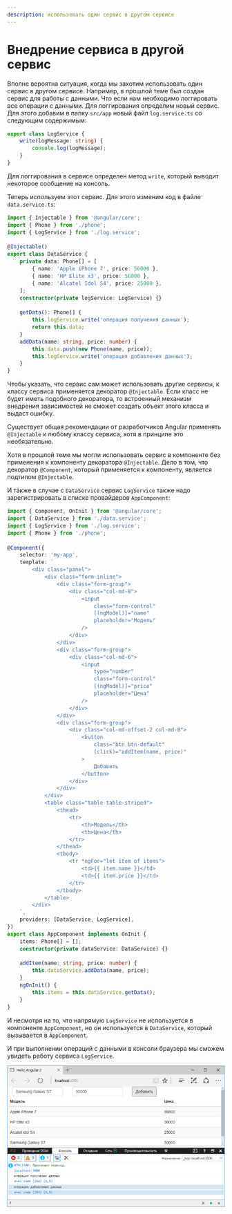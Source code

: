 ```yaml
---
description: использовать один сервис в другом сервисе
---
```


# Внедрение сервиса в другой сервис

Вполне вероятна ситуация, когда мы захотим использовать один сервис в другом сервисе. Например, в прошлой теме был создан сервис для работы с данными. Что если нам необходимо логгировать все операции с данными. Для логгирования определим новый сервис. Для этого добавим в папку `src/app` новый файл `log.service.ts` со следующим содержимым:

```typescript
export class LogService {
    write(logMessage: string) {
        console.log(logMessage);
    }
}
```

Для логгирования в сервисе определен метод `write`, который выводит некоторое сообщение на консоль.

Теперь используем этот сервис. Для этого изменим код в файле `data.service.ts`:

```typescript
import { Injectable } from '@angular/core';
import { Phone } from './phone';
import { LogService } from './log.service';

@Injectable()
export class DataService {
    private data: Phone[] = [
        { name: 'Apple iPhone 7', price: 56000 },
        { name: 'HP Elite x3', price: 56000 },
        { name: 'Alcatel Idol S4', price: 25000 },
    ];
    constructor(private logService: LogService) {}

    getData(): Phone[] {
        this.logService.write('операция получения данных');
        return this.data;
    }
    addData(name: string, price: number) {
        this.data.push(new Phone(name, price));
        this.logService.write('операция добавления данных');
    }
}
```

Чтобы указать, что сервис сам может использовать другие сервисы, к классу сервиса применяется декоратор `@Injectable`. Если класс не будет иметь подобного декоратора, то встроенный механизм внедрения зависимостей не сможет создать объект этого класса и выдаст ошибку.

Существует общая рекомендации от разработчиков Angular применять `@Injectable` к любому классу сервиса, хотя в принципе это необязательно.

Хотя в прошлой теме мы могли использовать сервис в компоненте без применения к компоненту декоратора `@Injectable`. Дело в том, что декоратор `@Component`, который применяется к компоненту, является подтипом `@Injectable`.

И также в случае с `DataService` сервис `LogService` также надо зарегистрировать в списке провайдеров `AppComponent`:

```typescript
import { Component, OnInit } from '@angular/core';
import { DataService } from './data.service';
import { LogService } from './log.service';
import { Phone } from './phone';

@Component({
    selector: 'my-app',
    template: `
        <div class="panel">
            <div class="form-inline">
                <div class="form-group">
                    <div class="col-md-8">
                        <input
                            class="form-control"
                            [(ngModel)]="name"
                            placeholder="Модель"
                        />
                    </div>
                </div>
                <div class="form-group">
                    <div class="col-md-6">
                        <input
                            type="number"
                            class="form-control"
                            [(ngModel)]="price"
                            placeholder="Цена"
                        />
                    </div>
                </div>
                <div class="form-group">
                    <div class="col-md-offset-2 col-md-8">
                        <button
                            class="btn btn-default"
                            (click)="addItem(name, price)"
                        >
                            Добавить
                        </button>
                    </div>
                </div>
            </div>
            <table class="table table-striped">
                <thead>
                    <tr>
                        <th>Модель</th>
                        <th>Цена</th>
                    </tr>
                </thead>
                <tbody>
                    <tr *ngFor="let item of items">
                        <td>{{ item.name }}</td>
                        <td>{{ item.price }}</td>
                    </tr>
                </tbody>
            </table>
        </div>
    `,
    providers: [DataService, LogService],
})
export class AppComponent implements OnInit {
    items: Phone[] = [];
    constructor(private dataService: DataService) {}

    addItem(name: string, price: number) {
        this.dataService.addData(name, price);
    }
    ngOnInit() {
        this.items = this.dataService.getData();
    }
}
```

И несмотря на то, что напрямую `LogService` не используется в компоненте `AppComponent`, но он используется в `DataService`, который вызывается в `AppComponent`.

И при выполнении операций с данными в консоли браузера мы сможем увидеть работу сервиса `LogService`.

![Скриншот приложения](injections-1.png)

